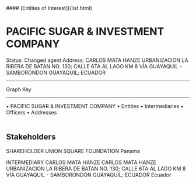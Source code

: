 <link rel="stylesheet" type="text/css" href="../../assets/style.css">
#### [Entities of Interest](/list.html)

<style>
body{background-image:url("http://eoi-graphs.s3-website-eu-west-1.amazonaws.com/PACIFIC_SUGAR_&_INVESTMENT_COMPANY.png");background-repeat: no-repeat;background-size: contain;}
.markdown>p>span{background-color: white;}
</style>

# PACIFIC SUGAR & INVESTMENT COMPANY
<span>Status: Changed agent
Address: CARLOS MATA HANZE URBANIZACION LA RIBERA DE BATAN  NO. 130; CALLE  6TA AL LAGO KM 8 VÍA GUAYAQUIL - SAMBORONDON GUAYAQUIL; ECUADOR
</span>

---



<div class="legend">
Graph Key
<hr>
<span class="focus">• PACIFIC SUGAR & INVESTMENT COMPANY</span>
<span class="entity">• Entities</span>
<span class="intermediary">• Intermediaries</span>
<span class="officer">• Officers</span>
<span class="address">• Addresses</span>
</div><br>


## Stakeholders
<span>SHAREHOLDER
UNION SQUARE FOUNDATION
Panama
</span>

<span>INTERMEDIARY
CARLOS MATA HANZE
CARLOS MATA HANZE URBANIZACION LA RIBERA DE BATAN  NO. 130; CALLE  6TA AL LAGO KM 8 VÍA GUAYAQUIL - SAMBORONDON GUAYAQUIL; ECUADOR
Ecuador
</span>


